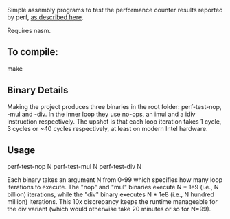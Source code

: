 Simple assembly programs to test the performance counter results reported by perf, [as described here](http://stackoverflow.com/q/39864416/149138).

Requires nasm.

## To compile:

make

## Binary Details

Making the project produces three binaries in the root folder: perf-test-nop, -mul and -div. In the inner loop they use no-ops, an imul and a idiv 
instruction respectively. The upshot is that each loop iteration takes 1 cycle, 3 cycles or ~40 cycles respectively,
at least on modern Intel hardware. 

## Usage

perf-test-nop N
perf-test-mul N
perf-test-div N

Each binary takes an argument N from 0-99 which specifies how many loop iterations to execute. The "nop" and "mul" 
binaries execute N * 1e9 (i.e., N billion) iterations, while the "div" binary executes N * 1e8 (i.e., N hundred 
million) iterations. This 10x discrepancy keeps the runtime manageable for the div variant (which would otherwise 
take 20 minutes or so for N=99).



